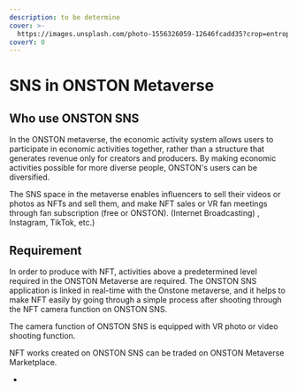 ```yaml
---
description: to be determine
cover: >-
  https://images.unsplash.com/photo-1556326059-12646fcadd35?crop=entropy&cs=srgb&fm=jpg&ixid=MnwxOTcwMjR8MHwxfHNlYXJjaHwxfHxzbnN8ZW58MHx8fHwxNjM5MjUxMDM5&ixlib=rb-1.2.1&q=85
coverY: 0
---
```


# SNS in ONSTON Metaverse

## Who use ONSTON SNS

In the ONSTON metaverse, the economic activity system allows users to participate in economic activities together, rather than a structure that generates revenue only for creators and producers. By making economic activities possible for more diverse people, ONSTON's users can be diversified.

The SNS space in the metaverse enables influencers to sell their videos or photos as NFTs and sell them, and make NFT sales or VR fan meetings through fan subscription (free or ONSTON). (Internet Broadcasting) , Instagram, TikTok, etc.)

## Requirement

In order to produce with NFT, activities above a predetermined level required in the ONSTON Metaverse are required. The ONSTON SNS application is linked in real-time with the Onstone metaverse, and it helps to make NFT easily by going through a simple process after shooting through the NFT camera function on ONSTON SNS.

The camera function of ONSTON SNS is equipped with VR photo or video shooting function.

NFT works created on ONSTON SNS can be traded on ONSTON Metaverse Marketplace.



*
